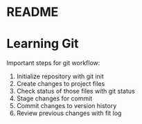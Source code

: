 # README #
# Learning Git

Important steps for git workflow:

1.  Initialize repository with git init
2.  Create changes to project files
3.  Check status of those files with git status
4.  Stage changes for commit
5.  Commit changes to version history
6. Review previous changes with fit log

